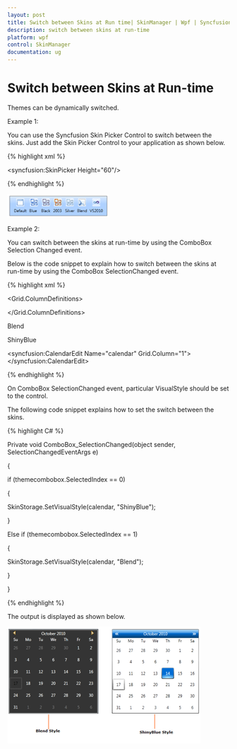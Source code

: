 ```yaml
---
layout: post
title: Switch between Skins at Run time| SkinManager | Wpf | Syncfusion
description: switch between skins at run-time
platform: wpf
control: SkinManager
documentation: ug
---
```


# Switch between Skins at Run-time

Themes can be dynamically switched.

Example 1:

You can use the Syncfusion Skin Picker Control to switch between the skins. Just add the Skin Picker Control to your application as shown below.



{% highlight xml %}

<syncfusion:SkinPicker Height="60"/>


{% endhighlight %}


![](Switch-between-Skins-at-Run-time_images/Switch-between-Skins-at-Run-time_img1.png)





Example 2:

You can switch between the skins at run-time by using the ComboBox Selection Changed event. 

Below is the code snippet to explain how to switch between the skins at run-time by using the ComboBox SelectionChanged event.



{% highlight xml %}

<Grid Name="grid">        

<Grid.ColumnDefinitions>

<ColumnDefinition Width="*"/>

<ColumnDefinition Width="*"/>

</Grid.ColumnDefinitions>

<ComboBox Name="themecombobox" Grid.Column="0" SelectionChanged="ComboBox_SelectionChanged" Width="150" Height="30">

<ComboBoxItem> Blend </ComboBoxItem>

<ComboBoxItem> ShinyBlue </ComboBoxItem>

</ComboBox>

<syncfusion:CalendarEdit Name="calendar" Grid.Column="1"></syncfusion:CalendarEdit>        

</Grid>


{% endhighlight %}


On ComboBox SelectionChanged event, particular VisualStyle should be set to the control. 

The following code snippet explains how to set the switch between the skins.



{% highlight C# %}



Private void ComboBox_SelectionChanged(object sender, SelectionChangedEventArgs e)

{

if (themecombobox.SelectedIndex == 0)

{

SkinStorage.SetVisualStyle(calendar, "ShinyBlue");

}

Else if (themecombobox.SelectedIndex == 1)

{

SkinStorage.SetVisualStyle(calendar, "Blend");

}

}


{% endhighlight %}


The output is displayed as shown below.



![](Switch-between-Skins-at-Run-time_images/Switch-between-Skins-at-Run-time_img2.png)



